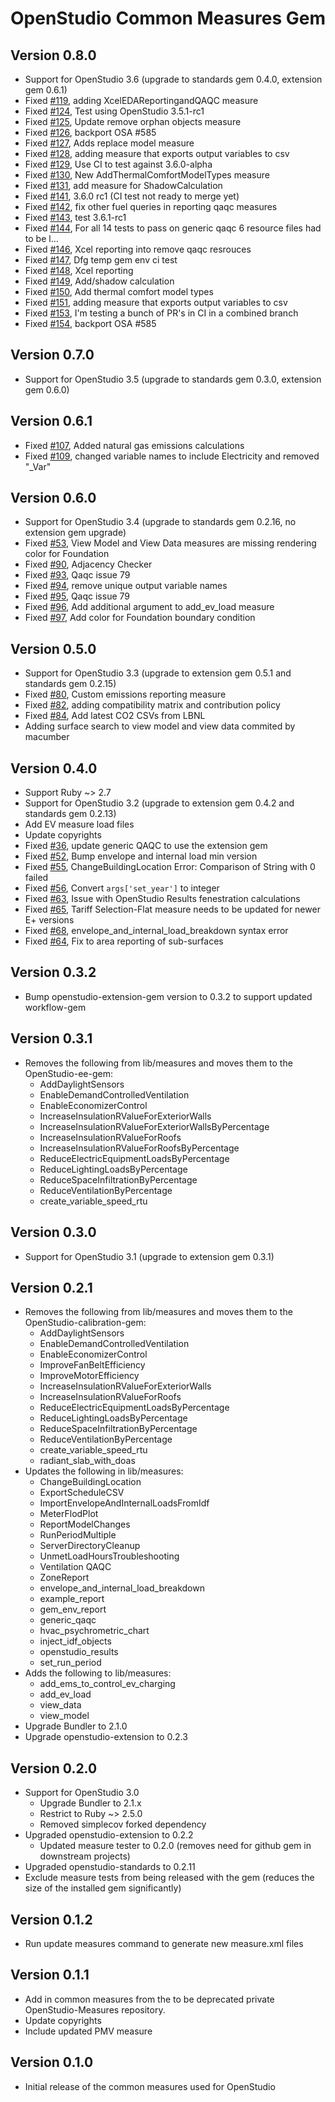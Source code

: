 # OpenStudio Common Measures Gem

## Version 0.8.0

- Support for OpenStudio 3.6 (upgrade to standards gem 0.4.0, extension gem 0.6.1)
- Fixed [#119]( https://github.com/NREL/openstudio-common-measures-gem/pull/119 ), adding XcelEDAReportingandQAQC measure
- Fixed [#124]( https://github.com/NREL/openstudio-common-measures-gem/pull/124 ), Test using OpenStudio 3.5.1-rc1
- Fixed [#125]( https://github.com/NREL/openstudio-common-measures-gem/pull/125 ), Update remove orphan objects measure
- Fixed [#126]( https://github.com/NREL/openstudio-common-measures-gem/pull/126 ), backport OSA #585
- Fixed [#127]( https://github.com/NREL/openstudio-common-measures-gem/pull/127 ), Adds replace model measure
- Fixed [#128]( https://github.com/NREL/openstudio-common-measures-gem/pull/128 ), adding measure that exports output variables to csv
- Fixed [#129]( https://github.com/NREL/openstudio-common-measures-gem/pull/129 ), Use CI to test against 3.6.0-alpha
- Fixed [#130]( https://github.com/NREL/openstudio-common-measures-gem/pull/130 ), New AddThermalComfortModelTypes measure
- Fixed [#131]( https://github.com/NREL/openstudio-common-measures-gem/pull/131 ), add measure for ShadowCalculation
- Fixed [#141]( https://github.com/NREL/openstudio-common-measures-gem/pull/141 ), 3.6.0 rc1 (CI test not ready to merge yet)
- Fixed [#142]( https://github.com/NREL/openstudio-common-measures-gem/pull/142 ), fix other fuel queries in reporting qaqc measures
- Fixed [#143]( https://github.com/NREL/openstudio-common-measures-gem/pull/143 ), test 3.6.1-rc1
- Fixed [#144]( https://github.com/NREL/openstudio-common-measures-gem/pull/144 ), For all 14 tests to pass on generic qaqc 6 resource files had to be l…
- Fixed [#146]( https://github.com/NREL/openstudio-common-measures-gem/pull/146 ), Xcel reporting into remove qaqc resrouces
- Fixed [#147]( https://github.com/NREL/openstudio-common-measures-gem/pull/147 ), Dfg temp gem env ci test
- Fixed [#148]( https://github.com/NREL/openstudio-common-measures-gem/pull/148 ), Xcel reporting
- Fixed [#149]( https://github.com/NREL/openstudio-common-measures-gem/pull/149 ), Add/shadow calculation
- Fixed [#150]( https://github.com/NREL/openstudio-common-measures-gem/pull/150 ), Add thermal comfort model types
- Fixed [#151]( https://github.com/NREL/openstudio-common-measures-gem/pull/151 ), adding measure that exports output variables to csv
- Fixed [#153]( https://github.com/NREL/openstudio-common-measures-gem/pull/153 ), I'm testing a bunch of PR's in CI in a combined branch
- Fixed [#154]( https://github.com/NREL/openstudio-common-measures-gem/pull/154 ), backport OSA #585

## Version 0.7.0

- Support for OpenStudio 3.5 (upgrade to standards gem 0.3.0, extension gem 0.6.0)

## Version 0.6.1

- Fixed [#107]( https://github.com/NREL/openstudio-common-measures-gem/pull/107 ), Added natural gas emissions calculations
- Fixed [#109]( https://github.com/NREL/openstudio-common-measures-gem/pull/109 ), changed variable names to include Electricity and removed "_Var"

## Version 0.6.0

* Support for OpenStudio 3.4 (upgrade to standards gem 0.2.16, no extension gem upgrade)
* Fixed [#53]( https://github.com/NREL/openstudio-common-measures-gem/issues/53 ), View Model and View Data measures are missing rendering color for Foundation
* Fixed [#90]( https://github.com/NREL/openstudio-common-measures-gem/pull/90 ), Adjacency Checker
* Fixed [#93]( https://github.com/NREL/openstudio-common-measures-gem/pull/93 ), Qaqc issue 79
* Fixed [#94]( https://github.com/NREL/openstudio-common-measures-gem/pull/94 ), remove unique output variable names
* Fixed [#95]( https://github.com/NREL/openstudio-common-measures-gem/pull/95 ), Qaqc issue 79
* Fixed [#96]( https://github.com/NREL/openstudio-common-measures-gem/pull/96 ), Add additional argument to add_ev_load measure
* Fixed [#97]( https://github.com/NREL/openstudio-common-measures-gem/pull/97 ), Add color for Foundation boundary condition

## Version 0.5.0

* Support for OpenStudio 3.3 (upgrade to extension gem 0.5.1 and standards gem 0.2.15)
* Fixed [#80]( https://github.com/NREL/openstudio-common-measures-gem/pull/80 ), Custom emissions reporting measure
* Fixed [#82]( https://github.com/NREL/openstudio-common-measures-gem/pull/82 ), adding compatibility matrix and contribution policy
* Fixed [#84]( https://github.com/NREL/openstudio-common-measures-gem/pull/84 ), Add latest CO2 CSVs from LBNL
* Adding surface search to view model and view data commited by macumber

## Version 0.4.0

* Support Ruby ~> 2.7
* Support for OpenStudio 3.2 (upgrade to extension gem 0.4.2 and standards gem 0.2.13)
* Add EV measure load files
* Update copyrights
* Fixed [#36]( https://github.com/NREL/openstudio-common-measures-gem/issues/36 ), update generic QAQC to use the extension gem
* Fixed [#52]( https://github.com/NREL/openstudio-common-measures-gem/issues/52 ), Bump envelope and internal load min version
* Fixed [#55]( https://github.com/NREL/openstudio-common-measures-gem/issues/55 ), ChangeBuildingLocation Error: Comparison of String with 0 failed 
* Fixed [#56]( https://github.com/NREL/openstudio-common-measures-gem/pull/56 ), Convert `args['set_year']` to integer
* Fixed [#63]( https://github.com/NREL/openstudio-common-measures-gem/issues/63 ), Issue with OpenStudio Results fenestration calculations
* Fixed [#65]( https://github.com/NREL/openstudio-common-measures-gem/issues/65 ), Tariff Selection-Flat measure needs to be updated for newer E+ versions
* Fixed [#68]( https://github.com/NREL/openstudio-common-measures-gem/issues/68 ), envelope_and_internal_load_breakdown syntax error
* Fixed [#64]( https://github.com/NREL/openstudio-common-measures-gem/pull/64 ), Fix to area reporting of sub-surfaces

## Version 0.3.2

* Bump openstudio-extension-gem version to 0.3.2 to support updated workflow-gem

## Version 0.3.1

* Removes the following from lib/measures and moves them to the OpenStudio-ee-gem:
    * AddDaylightSensors
    * EnableDemandControlledVentilation
    * EnableEconomizerControl
    * IncreaseInsulationRValueForExteriorWalls
    * IncreaseInsulationRValueForExteriorWallsByPercentage
    * IncreaseInsulationRValueForRoofs
    * IncreaseInsulationRValueForRoofsByPercentage
    * ReduceElectricEquipmentLoadsByPercentage
    * ReduceLightingLoadsByPercentage
    * ReduceSpaceInfiltrationByPercentage
    * ReduceVentilationByPercentage
    * create_variable_speed_rtu

## Version 0.3.0

* Support for OpenStudio 3.1 (upgrade to extension gem 0.3.1)

## Version 0.2.1

* Removes the following from lib/measures and moves them to the OpenStudio-calibration-gem:
    * AddDaylightSensors
    * EnableDemandControlledVentilation
    * EnableEconomizerControl
    * ImproveFanBeltEfficiency
    * ImproveMotorEfficiency
    * IncreaseInsulationRValueForExteriorWalls
    * IncreaseInsulationRValueForRoofs
    * ReduceElectricEquipmentLoadsByPercentage
    * ReduceLightingLoadsByPercentage
    * ReduceSpaceInfiltrationByPercentage
    * ReduceVentilationByPercentage
    * create_variable_speed_rtu
    * radiant_slab_with_doas
* Updates the following in lib/measures:
    * ChangeBuildingLocation
    * ExportScheduleCSV
    * ImportEnvelopeAndInternalLoadsFromIdf
    * MeterFlodPlot
    * ReportModelChanges
    * RunPeriodMultiple
    * ServerDirectoryCleanup
    * UnmetLoadHoursTroubleshooting
    * Ventilation QAQC
    * ZoneReport
    * envelope_and_internal_load_breakdown
    * example_report
    * gem_env_report
    * generic_qaqc
    * hvac_psychrometric_chart
    * inject_idf_objects
    * openstudio_results
    * set_run_period
* Adds the following to lib/measures:
    * add_ems_to_control_ev_charging
    * add_ev_load
    * view_data
    * view_model
* Upgrade Bundler to 2.1.0
* Upgrade openstudio-extension to 0.2.3

## Version 0.2.0

* Support for OpenStudio 3.0
    * Upgrade Bundler to 2.1.x
    * Restrict to Ruby ~> 2.5.0   
    * Removed simplecov forked dependency 
* Upgraded openstudio-extension to 0.2.2
    * Updated measure tester to 0.2.0 (removes need for github gem in downstream projects)
* Upgraded openstudio-standards to 0.2.11
* Exclude measure tests from being released with the gem (reduces the size of the installed gem significantly)

## Version 0.1.2

* Run update measures command to generate new measure.xml files
 
## Version 0.1.1

* Add in common measures from the to be deprecated private OpenStudio-Measures repository. 
* Update copyrights
* Include updated PMV measure

## Version 0.1.0 

* Initial release of the common measures used for OpenStudio
